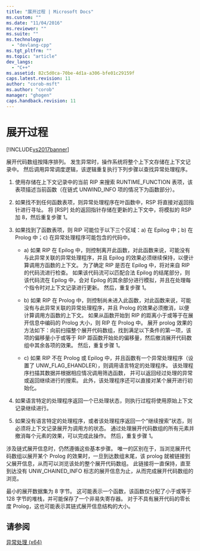 ```yaml
---
title: "展开过程 | Microsoft Docs"
ms.custom: ""
ms.date: "11/04/2016"
ms.reviewer: ""
ms.suite: ""
ms.technology: 
  - "devlang-cpp"
ms.tgt_pltfrm: ""
ms.topic: "article"
dev_langs: 
  - "C++"
ms.assetid: 82c5d0ca-70be-4d1a-a306-bfe01c29159f
caps.latest.revision: 11
author: "corob-msft"
ms.author: "corob"
manager: "ghogen"
caps.handback.revision: 11
---
```

# 展开过程
[!INCLUDE[vs2017banner](../assembler/inline/includes/vs2017banner.md)]

展开代码数组按降序排列。  发生异常时，操作系统将整个上下文存储在上下文记录中。  然后调用异常调度逻辑，该逻辑重复执行下列步骤以查找异常处理程序。  
  
1.  使用存储在上下文记录中的当前 RIP 来搜索 RUNTIME\_FUNCTION 表项，该表项描述当前函数（在链式 UNWIND\_INFO 项的情况下为函数部分）。  
  
2.  如果找不到任何函数表项，则异常处理程序在叶函数中，RSP 将直接对返回指针进行寻址。  将 \[RSP\] 处的返回指针存储在更新的上下文中，将模拟的 RSP 加 8，然后重复步骤 1。  
  
3.  如果找到了函数表项，则 RIP 可能位于以下三个区域：a\) 在 Epilog 中；b\) 在 Prolog 中；c\) 在异常处理程序可能包含的代码中。  
  
    -   a\) 如果 RIP 在 Epilog 中，则控制离开此函数，对此函数来说，可能没有与此异常关联的异常处理程序，并且 Epilog 的效果必须继续保持，以便计算调用方函数的上下文。  为了确定 RIP 是否在 Epilog 中，将对来自 RIP 的代码流进行检查。  如果该代码流可以匹配合法 Epilog 的结尾部分，则该代码流在 Epilog 中，会对 Epilog 的其余部分进行模拟，并且在处理每个指令时对上下文记录进行更新。  然后，重复步骤 1。  
  
    -   b\) 如果 RIP 在 Prolog 中，则控制尚未进入此函数，对此函数来说，可能没有与此异常关联的异常处理程序，并且 Prolog 的效果必须撤消，以便计算调用方函数的上下文。  如果从函数开始到 RIP 的距离小于或等于在展开信息中编码的 Prolog 大小，则 RIP 在 Prolog 中。  展开 prolog 效果的方法如下：向前扫描整个展开代码数组，找到满足以下条件的第一项，该项的偏移量小于或等于 RIP 距函数开始处的偏移量，然后撤消展开代码数组中其余各项的效果。  然后，重复步骤 1。  
  
    -   c\) 如果 RIP 不在 Prolog 或 Epilog 中，并且函数有一个异常处理程序（设置了 UNW\_FLAG\_EHANDLER），则调用语言特定的处理程序。  该处理程序扫描其数据并根据相应情况调用筛选函数，  并可以返回经过处理的异常或返回继续进行的搜索。  此外，该处理程序还可以直接对某个展开进行初始化。  
  
4.  如果语言特定的处理程序返回一个已处理状态，则执行过程将使用原始上下文记录继续进行。  
  
5.  如果没有语言特定的处理程序，或者该处理程序返回一个“继续搜索”状态，则必须将上下文记录展开为调用方的状态。  通过处理展开代码数组的所有元素并撤消每个元素的效果，可以完成此操作。  然后，重复步骤 1。  
  
 涉及链式展开信息时，仍然遵循这些基本步骤。  唯一的区别在于，当浏览展开代码数组以展开某个 Prolog 的效果时，一旦到达数组末尾，该 prolog 就被链接到父展开信息，从而可以浏览该处的整个展开代码数组。  此链接将一直保持，直至到达没有 UNW\_CHAINED\_INFO 标志的展开信息为止，从而完成展开代码数组的浏览。  
  
 最小的展开数据集为 8 字节。  这可能表示一个函数，该函数仅分配了小于或等于 128 字节的堆栈，并可能保存了一个非易失寄存器。  对于不具有展开代码的零长度 Prolog，这也可能表示其链式展开信息结构的大小。  
  
## 请参阅  
 [异常处理 \(x64\)](../build/exception-handling-x64.md)